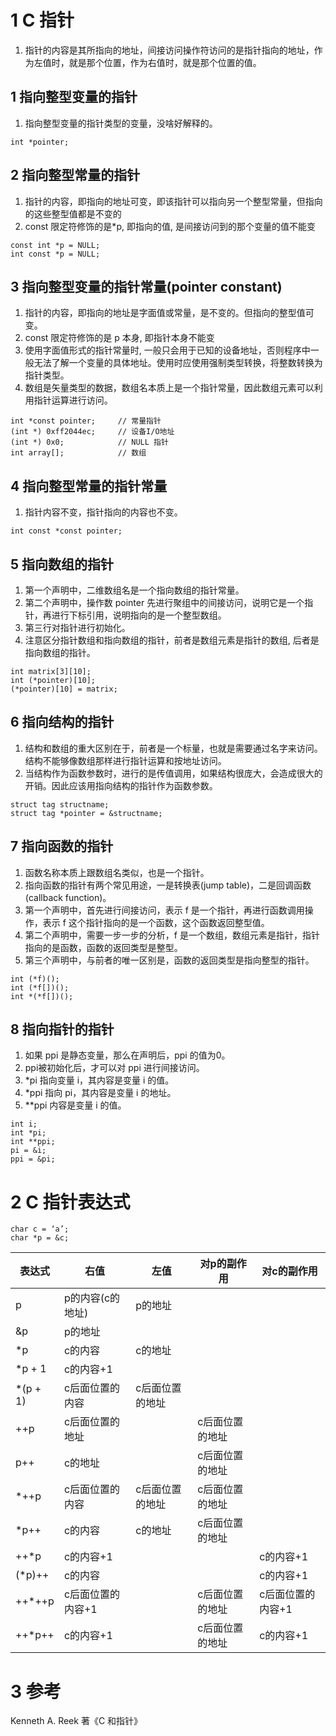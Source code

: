 # 1 C 指针

1. 指针的内容是其所指向的地址，间接访问操作符访问的是指针指向的地址，作为左值时，就是那个位置，作为右值时，就是那个位置的值。

## 1 指向整型变量的指针

1. 指向整型变量的指针类型的变量，没啥好解释的。

`int *pointer;`

## 2 指向整型常量的指针

1. 指针的内容，即指向的地址可变，即该指针可以指向另一个整型常量，但指向的这些整型值都是不变的
2. const 限定符修饰的是*p, 即指向的值, 是间接访问到的那个变量的值不能变

```
const int *p = NULL;
int const *p = NULL;
```

## 3 指向整型变量的指针常量(pointer constant)

1. 指针的内容，即指向的地址是字面值或常量，是不变的。但指向的整型值可变。
2. const 限定符修饰的是 p 本身, 即指针本身不能变
3. 使用字面值形式的指针常量时, 一般只会用于已知的设备地址，否则程序中一般无法了解一个变量的具体地址。使用时应使用强制类型转换，将整数转换为指针类型。
4. 数组是矢量类型的数据，数组名本质上是一个指针常量，因此数组元素可以利用指针运算进行访问。

```
int *const pointer;		// 常量指针
(int *) 0xff2044ec;		// 设备I/O地址
(int *) 0x0;			// NULL 指针
int array[];			// 数组
```

## 4 指向整型常量的指针常量

1. 指针内容不变，指针指向的内容也不变。

`int const *const pointer;`

## 5 指向数组的指针

1. 第一个声明中，二维数组名是一个指向数组的指针常量。
2. 第二个声明中，操作数 pointer 先进行聚组中的间接访问，说明它是一个指针，再进行下标引用，说明指向的是一个整型数组。
3. 第三行对指针进行初始化。
4. 注意区分指针数组和指向数组的指针，前者是数组元素是指针的数组, 后者是指向数组的指针。

```
int matrix[3][10];
int (*pointer)[10];
(*pointer)[10] = matrix;
```

## 6 指向结构的指针

1. 结构和数组的重大区别在于，前者是一个标量，也就是需要通过名字来访问。结构不能够像数组那样进行指针运算和按地址访问。
2. 当结构作为函数参数时，进行的是传值调用，如果结构很庞大，会造成很大的开销。因此应该用指向结构的指针作为函数参数。

```
struct tag structname;
struct tag *pointer = &structname;
```

## 7 指向函数的指针

1. 函数名称本质上跟数组名类似，也是一个指针。
2. 指向函数的指针有两个常见用途，一是转换表(jump table)，二是回调函数(callback function)。
3. 第一个声明中，首先进行间接访问，表示 f 是一个指针，再进行函数调用操作，表示 f 这个指针指向的是一个函数，这个函数返回整型值。
4. 第二个声明中，需要一步一步的分析，f 是一个数组，数组元素是指针，指针指向的是函数，函数的返回类型是整型。
5. 第三个声明中，与前者的唯一区别是，函数的返回类型是指向整型的指针。

```
int (*f)();
int (*f[])();
int *(*f[])();
```

## 8 指向指针的指针

1. 如果 ppi 是静态变量，那么在声明后，ppi 的值为0。
2. ppi被初始化后，才可以对 ppi 进行间接访问。
3. *pi 指向变量 i，其内容是变量 i 的值。
4. *ppi 指向 pi，其内容是变量 i 的地址。
5. **ppi 内容是变量 i 的值。

```
int i;
int *pi;
int **ppi;
pi = &i;
ppi = &pi;
```

# 2 C 指针表达式

```
char c = ‘a’;
char *p = &c;
```

| 表达式    | 右值           | 左值          | 对p的副作用    | 对c的副作用       |
| -------- | -------------- | ------------ | ------------ | --------------- |
| p        | p的内容(c的地址) | p的地址       |              |                 |
| &p       | p的地址         |              |              |                 |
| *p       | c的内容         | c的地址       |              |                 |
| *p + 1   | c的内容+1       |              |              |                 |
| *(p + 1) | c后面位置的内容  | c后面位置的地址 |              |                 |
| ++p      | c后面位置的地址  |              | c后面位置的地址 |                 |
| p++      | c的地址         |              | c后面位置的地址 |                 |
| *++p     | c后面位置的内容  | c后面位置的地址 | c后面位置的地址 |                 |
| *p++     | c的内容         |  c的地址      | c后面位置的地址 |                 |
| ++*p     | c的内容+1       |              |               | c的内容+1       |
| (*p)++   | c的内容         |              |               | c的内容+1       |
| ++*++p   | c后面位置的内容+1 |             | c后面位置的地址 | c后面位置的内容+1 |
| ++*p++   | c的内容+1       |              | c后面位置的地址 | c的内容+1        |

# 3 参考

Kenneth A. Reek 著《C 和指针》
